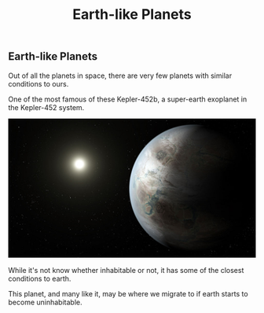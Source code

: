 ﻿---
layout: layout.liquid
title: Earth-like Planets
---

**Earth-like Planets**
------------------

Out of all the planets in space, there are very few planets with similar conditions to ours.

One of the most famous of these Kepler-452b, a super-earth exoplanet in the Kepler-452 system.

<img class="kepler" alt="neutron star" src="/images/kepler.jpg">

While it's not know whether inhabitable or not, it has some of the closest conditions to earth.

This planet, and many like it, may be where we migrate to if earth starts to become uninhabitable.